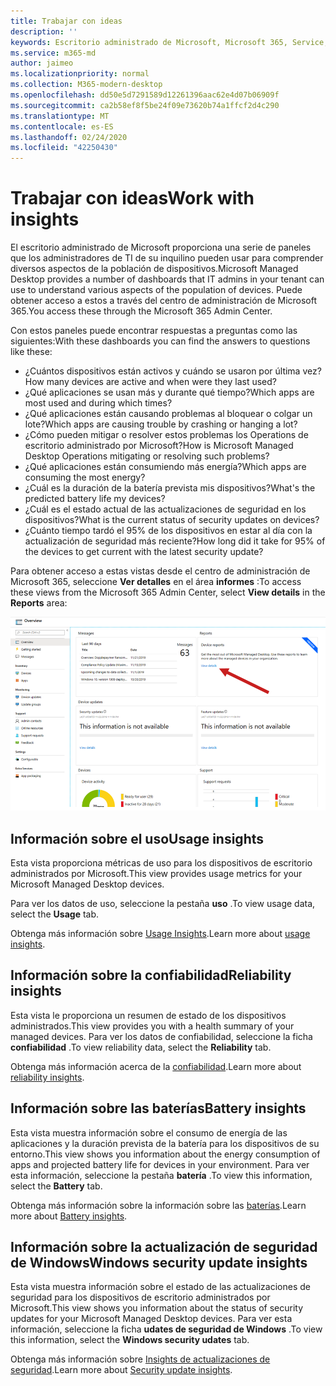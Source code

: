 ```yaml
---
title: Trabajar con ideas
description: ''
keywords: Escritorio administrado de Microsoft, Microsoft 365, Service, Documentation
ms.service: m365-md
author: jaimeo
ms.localizationpriority: normal
ms.collection: M365-modern-desktop
ms.openlocfilehash: dd50e5d7291589d12261396aac62e4d07b06909f
ms.sourcegitcommit: ca2b58ef8f5be24f09e73620b74a1ffcf2d4c290
ms.translationtype: MT
ms.contentlocale: es-ES
ms.lasthandoff: 02/24/2020
ms.locfileid: "42250430"
---
```

# <a name="work-with-insights"></a><span data-ttu-id="e0311-103">Trabajar con ideas</span><span class="sxs-lookup"><span data-stu-id="e0311-103">Work with insights</span></span>

<span data-ttu-id="e0311-104">El escritorio administrado de Microsoft proporciona una serie de paneles que los administradores de TI de su inquilino pueden usar para comprender diversos aspectos de la población de dispositivos.</span><span class="sxs-lookup"><span data-stu-id="e0311-104">Microsoft Managed Desktop provides a number of dashboards that IT admins in your tenant can use to understand various aspects of the population of devices.</span></span> <span data-ttu-id="e0311-105">Puede obtener acceso a estos a través del centro de administración de Microsoft 365.</span><span class="sxs-lookup"><span data-stu-id="e0311-105">You access these through the Microsoft 365 Admin Center.</span></span>

<span data-ttu-id="e0311-106">Con estos paneles puede encontrar respuestas a preguntas como las siguientes:</span><span class="sxs-lookup"><span data-stu-id="e0311-106">With these dashboards you can find the answers to questions like these:</span></span>

- <span data-ttu-id="e0311-107">¿Cuántos dispositivos están activos y cuándo se usaron por última vez?</span><span class="sxs-lookup"><span data-stu-id="e0311-107">How many devices are active and when were they last used?</span></span>
- <span data-ttu-id="e0311-108">¿Qué aplicaciones se usan más y durante qué tiempo?</span><span class="sxs-lookup"><span data-stu-id="e0311-108">Which apps are most used and during which times?</span></span>
- <span data-ttu-id="e0311-109">¿Qué aplicaciones están causando problemas al bloquear o colgar un lote?</span><span class="sxs-lookup"><span data-stu-id="e0311-109">Which apps are causing trouble by crashing or hanging a lot?</span></span>
- <span data-ttu-id="e0311-110">¿Cómo pueden mitigar o resolver estos problemas los Operations de escritorio administrado por Microsoft?</span><span class="sxs-lookup"><span data-stu-id="e0311-110">How is Microsoft Managed Desktop Operations mitigating or resolving such problems?</span></span>
- <span data-ttu-id="e0311-111">¿Qué aplicaciones están consumiendo más energía?</span><span class="sxs-lookup"><span data-stu-id="e0311-111">Which apps are consuming the most energy?</span></span>
- <span data-ttu-id="e0311-112">¿Cuál es la duración de la batería prevista mis dispositivos?</span><span class="sxs-lookup"><span data-stu-id="e0311-112">What's the predicted battery life my devices?</span></span>
- <span data-ttu-id="e0311-113">¿Cuál es el estado actual de las actualizaciones de seguridad en los dispositivos?</span><span class="sxs-lookup"><span data-stu-id="e0311-113">What is the current status of security updates on devices?</span></span>
- <span data-ttu-id="e0311-114">¿Cuánto tiempo tardó el 95% de los dispositivos en estar al día con la actualización de seguridad más reciente?</span><span class="sxs-lookup"><span data-stu-id="e0311-114">How long did it take for 95% of the devices to get current with the latest security update?</span></span>

<span data-ttu-id="e0311-115">Para obtener acceso a estas vistas desde el centro de administración de Microsoft 365, seleccione **Ver detalles** en el área **informes** :</span><span class="sxs-lookup"><span data-stu-id="e0311-115">To access these views from the Microsoft 365 Admin Center, select **View details** in the **Reports** area:</span></span>

![Área centro de administración con informes en la esquina superior derecha, incluida la tarjeta informes de dispositivos y el vínculo "ver detalles".](../../media/insights_overview.png)



## <a name="usage-insights"></a><span data-ttu-id="e0311-117">Información sobre el uso</span><span class="sxs-lookup"><span data-stu-id="e0311-117">Usage insights</span></span>
<span data-ttu-id="e0311-118">Esta vista proporciona métricas de uso para los dispositivos de escritorio administrados por Microsoft.</span><span class="sxs-lookup"><span data-stu-id="e0311-118">This view provides usage metrics for your Microsoft Managed Desktop devices.</span></span> 

<span data-ttu-id="e0311-119">Para ver los datos de uso, seleccione la pestaña **uso** .</span><span class="sxs-lookup"><span data-stu-id="e0311-119">To view usage data, select the **Usage** tab.</span></span>

<span data-ttu-id="e0311-120">Obtenga más información sobre [Usage Insights](usage-insights.md).</span><span class="sxs-lookup"><span data-stu-id="e0311-120">Learn more about [usage insights](usage-insights.md).</span></span>

## <a name="reliability-insights"></a><span data-ttu-id="e0311-121">Información sobre la confiabilidad</span><span class="sxs-lookup"><span data-stu-id="e0311-121">Reliability insights</span></span>
<span data-ttu-id="e0311-122">Esta vista le proporciona un resumen de estado de los dispositivos administrados.</span><span class="sxs-lookup"><span data-stu-id="e0311-122">This view provides you with a health summary of your managed devices.</span></span> <span data-ttu-id="e0311-123">Para ver los datos de confiabilidad, seleccione la ficha **confiabilidad** .</span><span class="sxs-lookup"><span data-stu-id="e0311-123">To view reliability data, select the **Reliability** tab.</span></span>

<span data-ttu-id="e0311-124">Obtenga más información acerca de la [confiabilidad](reliability-insights.md).</span><span class="sxs-lookup"><span data-stu-id="e0311-124">Learn more about [reliability insights](reliability-insights.md).</span></span>

## <a name="battery-insights"></a><span data-ttu-id="e0311-125">Información sobre las baterías</span><span class="sxs-lookup"><span data-stu-id="e0311-125">Battery insights</span></span>
<span data-ttu-id="e0311-126">Esta vista muestra información sobre el consumo de energía de las aplicaciones y la duración prevista de la batería para los dispositivos de su entorno.</span><span class="sxs-lookup"><span data-stu-id="e0311-126">This view shows you information about the energy consumption of apps and projected battery life for devices in your environment.</span></span> <span data-ttu-id="e0311-127">Para ver esta información, seleccione la pestaña **batería** .</span><span class="sxs-lookup"><span data-stu-id="e0311-127">To view this information, select the **Battery** tab.</span></span>

<span data-ttu-id="e0311-128">Obtenga más información sobre la información sobre las [baterías](battery-insights.md).</span><span class="sxs-lookup"><span data-stu-id="e0311-128">Learn more about [Battery insights](battery-insights.md).</span></span>

## <a name="windows-security-update-insights"></a><span data-ttu-id="e0311-129">Información sobre la actualización de seguridad de Windows</span><span class="sxs-lookup"><span data-stu-id="e0311-129">Windows security update insights</span></span>

<span data-ttu-id="e0311-130">Esta vista muestra información sobre el estado de las actualizaciones de seguridad para los dispositivos de escritorio administrados por Microsoft.</span><span class="sxs-lookup"><span data-stu-id="e0311-130">This view shows you information about the status of security updates for your Microsoft Managed Desktop devices.</span></span> <span data-ttu-id="e0311-131">Para ver esta información, seleccione la ficha **udates de seguridad de Windows** .</span><span class="sxs-lookup"><span data-stu-id="e0311-131">To view this information, select the **Windows security udates** tab.</span></span>

<span data-ttu-id="e0311-132">Obtenga más información sobre [Insights de actualizaciones de seguridad](security-update-insights.md).</span><span class="sxs-lookup"><span data-stu-id="e0311-132">Learn more about [Security update insights](security-update-insights.md).</span></span>
